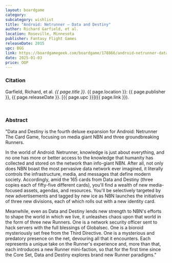```yaml
---
layout: boardgame
category:
subcategory: wishlist
title: "Android: Netrunner – Data and Destiny"
author: Richard Garfield, et al.
location: Roseville, Minnesota
publisher: Fantasy Flight Games
releaseDate: 2015
upc: BGG
link: https://boardgamegeek.com/boardgame/178866/android-netrunner-data-and-destiny
date: 2025-01-03
price: OOP
---
```


### Citation

Garfield, Richard, et al. *{{ page.title }}.* {{ page.location }}: {{ page.publisher }}, {{ page.releaseDate }}. [{{ page.upc }}]({{ page.link }}).

<br>


### Abstract

"Data and Destiny is the fourth deluxe expansion for Android: Netrunner The Card Game, focusing on media giant NBN and three groundbreaking Runners.

In the world of Android: Netrunner, knowledge is just about everything, and no one has more or better access to the knowledge that humanity has collected and stored on the network than info-giant NBN. After all, not only does NBN boast the most pervasive data network ever imagined, it literally controls the infrastructure, media, and messages that define modern society. Accordingly, amid the 165 cards from Data and Destiny (three copies each of fifty-five different cards), you'll find a wealth of new media-focused assets, agendas, and resources. You'll be selectively targeted by new advertisements and tagged by new ice as NBN launches the initiatives of three new divisions, each of which rolls out with a new identity card.

Meanwhile, even as Data and Destiny lends new strength to NBN's efforts to shape the world in which we live, it unleashes chaos upon that world in the form of three new Runners. One is a network security officer sent to hack servers with the full blessings of Globalsec. One is a bioroid mysteriously set free from the Third Directive. One is a mysterious and predatory presence on the net, devouring all that it encounters. Each represents a unique take on the Runner's experience and, more than that, each introduces a new Runner mini-faction, so that for the first time since the Core Set, Data and Destiny explores brand new Runner paradigms."
